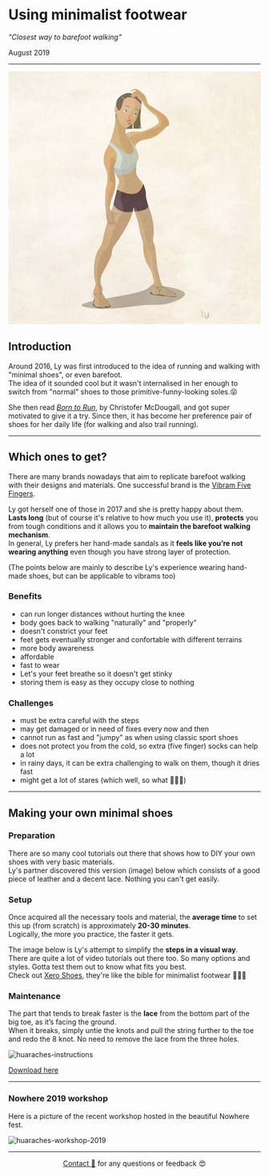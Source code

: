 # Using minimalist footwear

_"Closest way to barefoot walking"_ 

August 2019

---

![ly-running-refined](../images/ly-running.png )

## Introduction

Around 2016, Ly was first introduced to the idea of running and walking with "minimal shoes", or even barefoot. </br>
The idea of it sounded cool but it wasn't internalised in her enough to switch from "normal" shoes to those primitive-funny-looking soles.😝

She then read [_Born to Run_](https://en.wikipedia.org/wiki/Born_to_Run:_A_Hidden_Tribe,_Superathletes,_and_the_Greatest_Race_the_World_Has_Never_Seen), by Christofer McDougall, and got super motivated to give it a try. Since then, it has become her preference pair of shoes for her daily life (for walking and also trail running).

---

## Which ones to get?

There are many brands nowadays that aim to replicate barefoot walking with their designs and materials. One successful brand is the [Vibram Five Fingers](https://eu.vibram.com/en/shop/fivefingers/). 

Ly got herself one of those in 2017 and she is pretty happy about them. 
**Lasts long** (but of course it's relative to how much you use it), **protects** you from tough conditions and it allows you to **maintain the barefoot walking mechanism**.</br>
In general, Ly prefers her hand-made sandals as it **feels like you’re not wearing anything** even though you have strong layer of protection.

(The points below are mainly to describe Ly's experience wearing hand-made shoes, but can be applicable to vibrams too)

### Benefits

- can run longer distances without hurting the knee
- body goes back to walking "naturally" and "properly"
- doesn't constrict your feet
- feet gets eventually stronger and confortable with different terrains
- more body awareness
- affordable
- fast to wear
- Let's your feet breathe so it doesn't get stinky 
- storing them is easy as they occupy close to nothing

### Challenges

- must be extra careful with the steps
- may get damaged or in need of fixes every now and then
- cannot run as fast and "jumpy" as when using classic sport shoes
- does not protect you from the cold, so extra (five finger) socks can help a lot
- in rainy days, it can be extra challenging to walk on them, though it dries fast
- might get a lot of stares (which well, so what 🤷🏻‍♀️)

---

## Making your own minimal shoes

### Preparation

There are so many cool tutorials out there that shows how to DIY your own shoes with very basic materials. </br>
Ly's partner discovered this version (image) below which consists of a good piece of leather and a decent lace. Nothing you can't get easily. 

### Setup

Once acquired all the necessary tools and material, the **average time** to set this up (from scratch) is approximately **20-30 minutes**.   </br>
Logically, the more you practice, the faster it gets.

The image below is Ly's attempt to simplify the **steps in a visual way**. </br>
There are quite a lot of video tutorials out there too. So many options and styles. Gotta test them out to know what fits you best. </br>
Check out [Xero Shoes](https://xeroshoes.com/sandals/), they're like the bible for minimalist footwear 🙇🏻‍♀️

### Maintenance

The part that tends to break faster is the **lace** from the bottom part of the big toe, as it’s facing the ground. </br>
When it breaks, simply untie the knots and pull the string further to the toe and redo the 8 knot.
No need to remove the lace from the three holes.

![huaraches-instructions](../../src/huaraches-instructions.png)

<a href="../src/huaraches-instructions.png" download="../src/huaraches-instructions.png">Download here</a>

---

### Nowhere 2019 workshop

Here is a picture of the recent workshop hosted in the beautiful Nowhere fest.

![huaraches-workshop-2019](../images/huaraches-workshop.jpeg )

---
  
<div style="text-align: center;">

[Contact 🐨](docs/aboutLy.md) for any questions or feedback 😍

</div>
